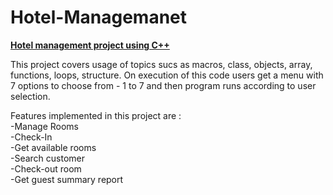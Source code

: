# Hotel-Managemanet
<u><strong>Hotel management project using C++ </strong></u>
    
This project covers usage of topics sucs as macros, class, objects, array, functions, loops, structure.
On execution of this code users get a menu with 7 options to choose from - 1 to 7 and then program runs according to user selection.

Features implemented in this project are : <br>
    -Manage Rooms <br>
    -Check-In <br>
    -Get available rooms <br>
    -Search customer <br>
    -Check-out room <br>
    -Get guest summary report
